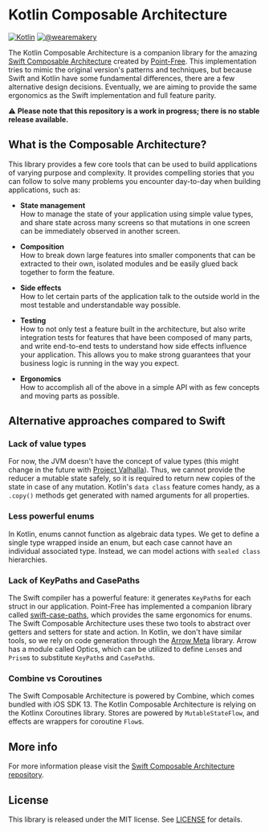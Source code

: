 # Kotlin Composable Architecture

[![Kotlin](https://img.shields.io/badge/kotlin-1.3.72-orange)](https://kotlinlang.org/docs/tutorials/getting-started.html)
[![@wearemakery](https://img.shields.io/badge/contact-@wearemakery-blue)](https://twitter.com/wearemakery)

The Kotlin Composable Architecture is a companion library for the amazing [Swift Composable Architecture](https://github.com/pointfreeco/swift-composable-architecture) created by [Point-Free](https://www.pointfree.co/). This implementation tries to mimic the original version's patterns and techniques, but because Swift and Kotlin have some fundamental differences, there are a few alternative design decisions. Eventually, we are aiming to provide the same ergonomics as the Swift implementation and full feature parity.

⚠️ **Please note that this repository is a work in progress; there is no stable release available.**

## What is the Composable Architecture?

This library provides a few core tools that can be used to build applications of varying purpose and complexity. It provides compelling stories that you can follow to solve many problems you encounter day-to-day when building applications, such as:

* **State management**
  <br> How to manage the state of your application using simple value types, and share state across many screens so that mutations in one screen can be immediately observed in another screen.

* **Composition**
  <br> How to break down large features into smaller components that can be extracted to their own, isolated modules and be easily glued back together to form the feature.

* **Side effects**
  <br> How to let certain parts of the application talk to the outside world in the most testable and understandable way possible.

* **Testing**
  <br> How to not only test a feature built in the architecture, but also write integration tests for features that have been composed of many parts, and write end-to-end tests to understand how side effects influence your application. This allows you to make strong guarantees that your business logic is running in the way you expect.

* **Ergonomics**
  <br> How to accomplish all of the above in a simple API with as few concepts and moving parts as possible.

## Alternative approaches compared to Swift

### Lack of value types

For now, the JVM doesn't have the concept of value types (this might change in the future with [Project Valhalla](https://openjdk.java.net/projects/valhalla/)). Thus, we cannot provide the reducer a mutable state safely, so it is required to return new copies of the state in case of any mutation. Kotlin's `data class` feature comes handy, as a `.copy()` methods get generated with named arguments for all properties.

### Less powerful enums

In Kotlin, enums cannot function as algebraic data types. We get to define a single type wrapped inside an enum, but each case cannot have an individual associated type. Instead, we can model actions with `sealed class` hierarchies.

### Lack of KeyPaths and CasePaths

The Swift compiler has a powerful feature: it generates `KeyPath`s for each struct in our application. Point-Free has implemented a companion library called [swift-case-paths](https://github.com/pointfreeco/swift-case-paths), which provides the same ergonomics for enums. The Swift Composable Architecture uses these two tools to abstract over getters and setters for state and action. In Kotlin, we don't have similar tools, so we rely on code generation through the [Arrow Meta](https://github.com/arrow-kt/arrow) library. Arrow has a module called Optics, which can be utilized to define `Lens`es and `Prism`s to substitute `KeyPath`s and `CasePath`s.

### Combine vs Coroutines

The Swift Composable Architecture is powered by Combine, which comes bundled with iOS SDK 13. The Kotlin Composable Architecture is relying on the Kotlinx Coroutines library. Stores are powered by `MutableStateFlow`, and effects are wrappers for coroutine `Flow`s.

## More info

For more information please visit the [Swift Composable Architecture repository](https://github.com/pointfreeco/swift-composable-architecture).

## License

This library is released under the MIT license. See [LICENSE](LICENSE) for details.
